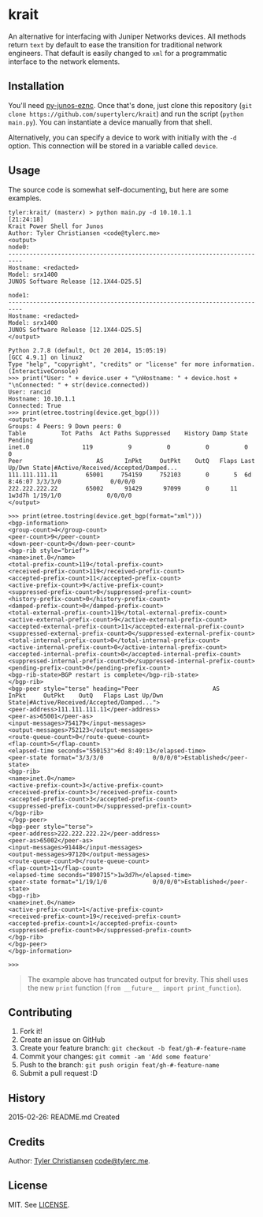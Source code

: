 # krait

An alternative for interfacing with Juniper Networks devices.  All methods
return `text` by default to ease the transition for traditional network
engineers.  That default is easily changed to `xml` for a programmatic interface
to the network elements.

## Installation

You'll need [py-junos-eznc][1].  Once that's done, just clone this repository
(`git clone https://github.com/supertylerc/krait`) and run the script
(`python main.py`).  You can instantiate a device manually from that shell.

Alternatively, you can specify a device to work with initially with the `-d`
option.  This connection will be stored in a variable called `device`.

## Usage

The source code is somewhat self-documenting, but here are some examples.

```lang-python
tyler:krait/ (master✗) > python main.py -d 10.10.1.1                                                                                          [21:24:18]
Krait Power Shell for Junos
Author: Tyler Christiansen <code@tylerc.me>
<output>
node0:
--------------------------------------------------------------------------
Hostname: <redacted>
Model: srx1400
JUNOS Software Release [12.1X44-D25.5]

node1:
--------------------------------------------------------------------------
Hostname: <redacted>
Model: srx1400
JUNOS Software Release [12.1X44-D25.5]
</output>

Python 2.7.8 (default, Oct 20 2014, 15:05:19)
[GCC 4.9.1] on linux2
Type "help", "copyright", "credits" or "license" for more information.
(InteractiveConsole)
>>> print("User: " + device.user + "\nHostname: " + device.host + "\nConnected: " + str(device.connected))
User: rancid
Hostname: 10.10.1.1
Connected: True
>>> print(etree.tostring(device.get_bgp()))
<output>
Groups: 4 Peers: 9 Down peers: 0
Table          Tot Paths  Act Paths Suppressed    History Damp State    Pending
inet.0               119          9          0          0          0          0
Peer                     AS      InPkt     OutPkt    OutQ   Flaps Last Up/Dwn State|#Active/Received/Accepted/Damped...
111.111.111.11        65001     754159     752103       0       5  6d 8:46:07 3/3/3/0              0/0/0/0
222.222.222.22        65002      91429      97099       0      11      1w3d7h 1/19/1/0             0/0/0/0
</output>

>>> print(etree.tostring(device.get_bgp(format="xml")))
<bgp-information>
<group-count>4</group-count>
<peer-count>9</peer-count>
<down-peer-count>0</down-peer-count>
<bgp-rib style="brief">
<name>inet.0</name>
<total-prefix-count>119</total-prefix-count>
<received-prefix-count>119</received-prefix-count>
<accepted-prefix-count>11</accepted-prefix-count>
<active-prefix-count>9</active-prefix-count>
<suppressed-prefix-count>0</suppressed-prefix-count>
<history-prefix-count>0</history-prefix-count>
<damped-prefix-count>0</damped-prefix-count>
<total-external-prefix-count>119</total-external-prefix-count>
<active-external-prefix-count>9</active-external-prefix-count>
<accepted-external-prefix-count>11</accepted-external-prefix-count>
<suppressed-external-prefix-count>0</suppressed-external-prefix-count>
<total-internal-prefix-count>0</total-internal-prefix-count>
<active-internal-prefix-count>0</active-internal-prefix-count>
<accepted-internal-prefix-count>0</accepted-internal-prefix-count>
<suppressed-internal-prefix-count>0</suppressed-internal-prefix-count>
<pending-prefix-count>0</pending-prefix-count>
<bgp-rib-state>BGP restart is complete</bgp-rib-state>
</bgp-rib>
<bgp-peer style="terse" heading="Peer                     AS      InPkt     OutPkt    OutQ   Flaps Last Up/Dwn State|#Active/Received/Accepted/Damped...">
<peer-address>111.111.111.11</peer-address>
<peer-as>65001</peer-as>
<input-messages>754179</input-messages>
<output-messages>752123</output-messages>
<route-queue-count>0</route-queue-count>
<flap-count>5</flap-count>
<elapsed-time seconds="550153">6d 8:49:13</elapsed-time>
<peer-state format="3/3/3/0              0/0/0/0">Established</peer-state>
<bgp-rib>
<name>inet.0</name>
<active-prefix-count>3</active-prefix-count>
<received-prefix-count>3</received-prefix-count>
<accepted-prefix-count>3</accepted-prefix-count>
<suppressed-prefix-count>0</suppressed-prefix-count>
</bgp-rib>
</bgp-peer>
<bgp-peer style="terse">
<peer-address>222.222.222.22</peer-address>
<peer-as>65002</peer-as>
<input-messages>91448</input-messages>
<output-messages>97120</output-messages>
<route-queue-count>0</route-queue-count>
<flap-count>11</flap-count>
<elapsed-time seconds="890715">1w3d7h</elapsed-time>
<peer-state format="1/19/1/0             0/0/0/0">Established</peer-state>
<bgp-rib>
<name>inet.0</name>
<active-prefix-count>1</active-prefix-count>
<received-prefix-count>19</received-prefix-count>
<accepted-prefix-count>1</accepted-prefix-count>
<suppressed-prefix-count>0</suppressed-prefix-count>
</bgp-rib>
</bgp-peer>
</bgp-information>

>>>
```

> The example above has truncated output for brevity.
> This shell uses the new `print` function
> (`from __future__ import print_function`).

## Contributing

1. Fork it!
2. Create an issue on GitHub
3. Create your feature branch: `git checkout -b feat/gh-#-feature-name`
4. Commit your changes: `git commit -am 'Add some feature'`
5. Push to the branch: `git push origin feat/gh-#-feature-name`
6. Submit a pull request :D

## History

2015-02-26: README.md Created

## Credits

Author: [Tyler Christiansen][2] <code@tylerc.me>.

## License

MIT.  See [LICENSE](LICENSE).

[1]: https://github.com/Juniper/py-junos-eznc "py-junos-eznc"
[2]: https://twitter.com/oss_stack "Tyler Christiansen on Twitter"
